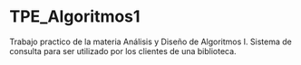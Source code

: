 # TPE_Algoritmos1
Trabajo practico de la materia Análisis y Diseño de Algoritmos I. Sistema de consulta para ser utilizado por los clientes de una biblioteca.
